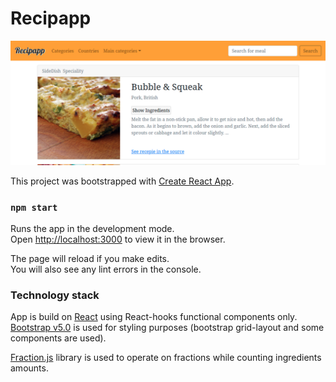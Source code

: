 # Recipapp

![](./src/images/m.png)

This project was bootstrapped with [Create React App](https://github.com/facebook/create-react-app).

### `npm start`

Runs the app in the development mode.\
Open [http://localhost:3000](http://localhost:3000) to view it in the browser.

The page will reload if you make edits.\
You will also see any lint errors in the console.

### Technology stack

App is build on [React](https://reactjs.org/) using React-hooks functional components only.
[Bootstrap v5.0](https://getbootstrap.com/) is used for styling purposes (bootstrap grid-layout and some components are used).


[Fraction.js](https://github.com/infusion/Fraction.js/) library is used to operate on fractions while counting ingredients amounts.
